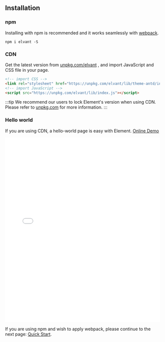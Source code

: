 ## Installation

### npm

Installing with npm is recommended and it works seamlessly with [webpack](https://webpack.js.org/).

```shell
npm i elvant -S
```

### CDN

Get the latest version from [unpkg.com/elvant](https://unpkg.com/elvant/) , and import JavaScript and CSS file in your page.

```html
<!-- import CSS -->
<link rel="stylesheet" href="https://unpkg.com/elvant/lib/theme-antd/index.css">
<!-- import JavaScript -->
<script src="https://unpkg.com/elvant/lib/index.js"></script>
```

:::tip
We recommend our users to lock Element's version when using CDN. Please refer to [unpkg.com](https://unpkg.com) for more information.
:::

### Hello world

If you are using CDN, a hello-world page is easy with Element. [Online Demo](https://jsfiddle.net/hzfpyvg6/14/)

<iframe width="100%" height="600" src="//jsfiddle.net/hzfpyvg6/1213/embedded/html,result/" allowpaymentrequest allowfullscreen="allowfullscreen" frameborder="0"></iframe>

If you are using npm and wish to apply webpack, please continue to the next page: [Quick Start](/#/en-US/component/quickstart).
